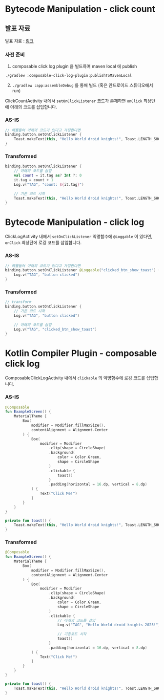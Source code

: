 # Bytecode Manipulation - click count
## 발표 자료
발표 자료 : [링크](https://docs.google.com/presentation/d/1f6Gi2Y9_pL3A-zCREYZun_v8giLsT5X3/edit?usp=sharing&ouid=100132712316395036982&rtpof=true&sd=true)

### 사전 준비
1. composable click log plugin 을 빌드하여 maven local 에 publish 

```
./gradlew :composable-click-log-plugin:publishToMavenLocal
```

2. `./gradlew :app:assembleDebug` 를 통해 빌드 (혹은 안드로이드 스튜디오에서 run)

ClickCountActivity 내에서 `setOnClickListener` 코드가 존재하면 `onClick` 최상단에 아래의 코드를 삽입합니다.
### AS-IS
```kotlin
// 예를들어 아래의 코드가 있다고 가정한다면
binding.button.setOnClickListener {
    Toast.makeText(this, "Hello World droid knights!", Toast.LENGTH_SHORT).show()
}
```
### Transformed
```kotlin
binding.button.setOnClickListener {
    // 아래의 코드를 삽입
    val count = it.tag as? Int ?: 0
    it.tag = count + 1
    Log.v("TAG", "count: ${it.tag}")
    
    // 기존 코드 시작
    Toast.makeText(this, "Hello World droid knights!", Toast.LENGTH_SHORT).show()
}
```

# Bytecode Manipulation - click log
ClickLogActivity 내에서 `setOnClickListener` 익명함수에 `@Loggable` 이 있다면, `onClick` 최상단에 로깅 코드를 삽입합니다.
### AS-IS
```kotlin
// 예를들어 아래의 코드가 있다고 가정한다면
binding.button.setOnClickListener @Loggable("clicked_btn_show_toast") {
    Log.v("TAG", "button clicked")
}
```

### Transformed
```kotlin
// transform
binding.button.setOnClickListener {
    // 기존 코드 시작
    Log.v("TAG", "button clicked")
    
    // 아래의 코드를 삽입
    Log.v("TAG", "clicked_btn_show_toast")
}
```

# Kotlin Compiler Plugin - composable click log
ComposableClickLogActivity 내에서 `clickable` 의 익명함수에 로깅 코드를 삽입합니다.
### AS-IS
```kotlin
@Composable
fun ExampleScreen() {
    MaterialTheme {
        Box(
            modifier = Modifier.fillMaxSize(),
            contentAlignment = Alignment.Center
        ) {
            Box(
                modifier = Modifier
                    .clip(shape = CircleShape)
                    .background(
                        color = Color.Green,
                        shape = CircleShape
                    )
                    .clickable {
                        toast()
                    }
                    .padding(horizontal = 16.dp, vertical = 8.dp)
            ) {
                Text("Click Me!")
            }
        }
    }
}

private fun toast() {
    Toast.makeText(this, "Hello World droid knights!", Toast.LENGTH_SHORT).show()
}
```

### Transformed
```kotlin
@Composable
fun ExampleScreen() {
    MaterialTheme {
        Box(
            modifier = Modifier.fillMaxSize(),
            contentAlignment = Alignment.Center
        ) {
            Box(
                modifier = Modifier
                    .clip(shape = CircleShape)
                    .background(
                        color = Color.Green,
                        shape = CircleShape
                    )
                    .clickable {
                        // 아래의 코드를 삽입
                        Log.v("TAG", "Hello World droid knights 2025!")
                        
                        // 기존코드 시작
                        toast()
                    }
                    .padding(horizontal = 16.dp, vertical = 8.dp)
            ) {
                Text("Click Me!")
            }
        }
    }
}

private fun toast() {
    Toast.makeText(this, "Hello World droid knights!", Toast.LENGTH_SHORT).show()
}
```